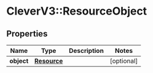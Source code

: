 # CleverV3::ResourceObject

## Properties
Name | Type | Description | Notes
------------ | ------------- | ------------- | -------------
**object** | [**Resource**](Resource.md) |  | [optional] 

